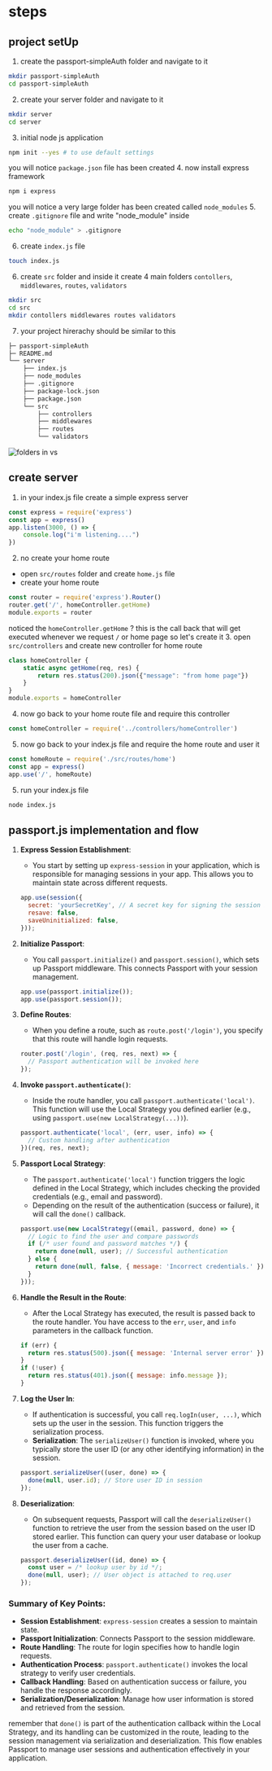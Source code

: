 # steps
## project setUp
1. create the passport-simpleAuth folder and navigate to it
```bash
mkdir passport-simpleAuth
cd passport-simpleAuth
```
2. create your server folder and navigate to it
```bash
mkdir server
cd server
```
3. initial node js application
```bash
npm init --yes # to use default settings
```
you will notice `package.json` file has been created
4. now install express framework
```bash
npm i express
```
you will notice a very large folder has been created called `node_modules`
5. create `.gitignore` file and write "node_module" inside
```bash
echo "node_module" > .gitignore
```
6. create `index.js` file
```bash
touch index.js
```
6. create `src` folder and inside it create 4 main folders `contollers`, `middlewares`, `routes`, `validators`
```bash
mkdir src
cd src
mkdir contollers middlewares routes validators
```
7. your project hirerachy should be similar to this
```bash
├─ passport-simpleAuth
├─ README.md
└── server
    ├── index.js
    ├── node_modules
    ├── .gitignore
    ├── package-lock.json
    ├── package.json
    └── src
        ├── controllers
        ├── middlewares
        ├── routes
        └── validators
```
![folders in vs](./project-setUp-structure.png)

## create server
1. in your index.js file create a simple express server
```js
const express = require('express')
const app = express()
app.listen(3000, () => {
    console.log("i'm listening....")
})
```
2. no create your home route
- open `src/routes` folder and create `home.js` file
- create your home route
```js
const router = require('express').Router()
router.get('/', homeController.getHome)
module.exports = router
```
noticed the `homeController.getHome` ? this is the call back that will get executed whenever we request `/` or home page so let's create it
3. open `src/controllers` and create new controller for home route
```js
class homeController {
    static async getHome(req, res) {
        return res.status(200).json({"message": "from home page"})
    }
}
module.exports = homeController
```
4. now go back to your home route file and require this controller
```js
const homeController = require('../controllers/homeController')
```
5. now go back to your index.js file and require the home route and user it
```js
const homeRoute = require('./src/routes/home')
const app = express()
app.use('/', homeRoute)
```
5. run your index.js file
```bash
node index.js
```

## passport.js implementation and flow


1. **Express Session Establishment**:
   - You start by setting up `express-session` in your application, which is responsible for managing sessions in your app. This allows you to maintain state across different requests.

   ```javascript
   app.use(session({
     secret: 'yourSecretKey', // A secret key for signing the session ID cookie
     resave: false,
     saveUninitialized: false,
   }));
   ```

2. **Initialize Passport**:
   - You call `passport.initialize()` and `passport.session()`, which sets up Passport middleware. This connects Passport with your session management. 

   ```javascript
   app.use(passport.initialize());
   app.use(passport.session());
   ```

3. **Define Routes**:
   - When you define a route, such as `route.post('/login')`, you specify that this route will handle login requests.

   ```javascript
   router.post('/login', (req, res, next) => {
     // Passport authentication will be invoked here
   });
   ```

4. **Invoke `passport.authenticate()`**:
   - Inside the route handler, you call `passport.authenticate('local')`. This function will use the Local Strategy you defined earlier (e.g., using `passport.use(new LocalStrategy(...))`). 

   ```javascript
   passport.authenticate('local', (err, user, info) => {
     // Custom handling after authentication
   })(req, res, next);
   ```

5. **Passport Local Strategy**:
   - The `passport.authenticate('local')` function triggers the logic defined in the Local Strategy, which includes checking the provided credentials (e.g., email and password).
   - Depending on the result of the authentication (success or failure), it will call the `done()` callback.

   ```javascript
   passport.use(new LocalStrategy((email, password, done) => {
     // Logic to find the user and compare passwords
     if (/* user found and password matches */) {
       return done(null, user); // Successful authentication
     } else {
       return done(null, false, { message: 'Incorrect credentials.' }); // Failed authentication
     }
   }));
   ```

6. **Handle the Result in the Route**:
   - After the Local Strategy has executed, the result is passed back to the route handler. You have access to the `err`, `user`, and `info` parameters in the callback function.

   ```javascript
   if (err) {
     return res.status(500).json({ message: 'Internal server error' });
   }
   if (!user) {
     return res.status(401).json({ message: info.message });
   }
   ```

7. **Log the User In**:
   - If authentication is successful, you call `req.logIn(user, ...)`, which sets up the user in the session. This function triggers the serialization process.
   - **Serialization**: The `serializeUser()` function is invoked, where you typically store the user ID (or any other identifying information) in the session.

   ```javascript
   passport.serializeUser((user, done) => {
     done(null, user.id); // Store user ID in session
   });
   ```

8. **Deserialization**:
   - On subsequent requests, Passport will call the `deserializeUser()` function to retrieve the user from the session based on the user ID stored earlier. This function can query your user database or lookup the user from a cache.

   ```javascript
   passport.deserializeUser((id, done) => {
     const user = /* lookup user by id */;
     done(null, user); // User object is attached to req.user
   });
   ```

### Summary of Key Points:

- **Session Establishment**: `express-session` creates a session to maintain state.
- **Passport Initialization**: Connects Passport to the session middleware.
- **Route Handling**: The route for login specifies how to handle login requests.
- **Authentication Process**: `passport.authenticate()` invokes the local strategy to verify user credentials.
- **Callback Handling**: Based on authentication success or failure, you handle the response accordingly.
- **Serialization/Deserialization**: Manage how user information is stored and retrieved from the session.

remember that `done()` is part of the authentication callback within the Local Strategy, and its handling can be customized in the route, leading to the session management via serialization and deserialization. This flow enables Passport to manage user sessions and authentication effectively in your application.